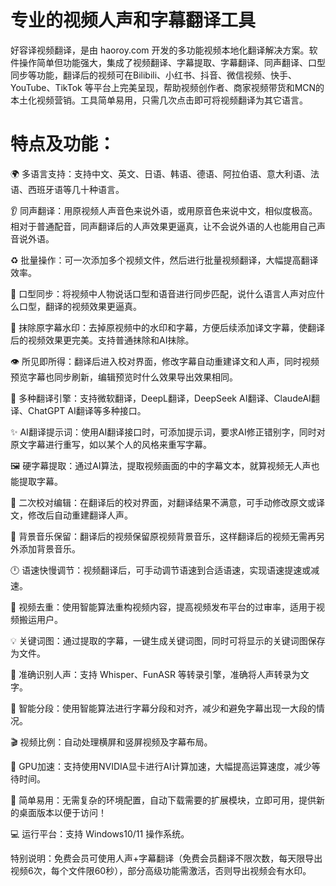 
# 专业的视频人声和字幕翻译工具

好容译视频翻译，是由 haoroy.com 开发的多功能视频本地化翻译解决方案。软件操作简单但功能强大，集成了视频翻译、字幕提取、字幕翻译、同声翻译、口型同步等功能，翻译后的视频可在Bilibili、小红书、抖音、微信视频、快手、YouTube、TikTok 等平台上完美呈现，帮助视频创作者、商家视频带货和MCN的本土化视频营销。工具简单易用，只需几次点击即可将视频翻译为其它语言。

# 特点及功能：

🌍 多语言支持：支持中文、英文、日语、韩语、德语、阿拉伯语、意大利语、法语、西班牙语等几十种语言。

👂 同声翻译：用原视频人声音色来说外语，或用原音色来说中文，相似度极高。相对于普通配音，同声翻译后的人声效果更逼真，让不会说外语的人也能用自己声音说外语。

♻️ 批量操作：可一次添加多个视频文件，然后进行批量视频翻译，大幅提高翻译效率。

👄 口型同步：将视频中人物说话口型和语音进行同步匹配，说什么语言人声对应什么口型，翻译的视频效果更逼真。

🧹 抹除原字幕水印：去掉原视频中的水印和字幕，方便后续添加译文字幕，使翻译后的视频效果更完美。支持普通抹除和AI抹除。

👁️ 所见即所得：翻译后进入校对界面，修改字幕自动重建译文和人声，同时视频预览字幕也同步刷新，编辑预览时什么效果导出效果相同。

📖 多种翻译引擎：支持微软翻译，DeepL翻译，DeepSeek AI翻译、ClaudeAI翻译、ChatGPT AI翻译等多种接口。

✨ AI翻译提示词：使用AI翻译接口时，可添加提示词，要求AI修正错别字，同时对原文字幕进行重写，如以某个人的风格来重写字幕。

🖼️ 硬字幕提取：通过AI算法，提取视频画面的中的字幕文本，就算视频无人声也能提取字幕。

📝 二次校对编辑：在翻译后的校对界面，对翻译结果不满意，可手动修改原文或译文，修改后自动重建翻译人声。

🎵 背景音乐保留：翻译后的视频保留原视频背景音乐，这样翻译后的视频无需再另外添加背景音乐。

🕛 语速快慢调节：视频翻译后，可手动调节语速到合适语速，实现语速提速或减速。

🔁 视频去重：使用智能算法重构视频内容，提高视频发布平台的过审率，适用于视频搬运用户。

💡 关键词图：通过提取的字幕，一键生成关键词图，同时可将显示的关键词图保存为文件。

📜 准确识别人声：支持 Whisper、FunASR 等转录引擎，准确将人声转录为文字。

🧠 智能分段：使用智能算法进行字幕分段和对齐，减少和避免字幕出现一大段的情况。

🎬 视频比例：自动处理横屏和竖屏视频及字幕布局。

🚀 GPU加速：支持使用NVIDIA显卡进行AI计算加速，大幅提高运算速度，减少等待时间。

🧩 简单易用：无需复杂的环境配置，自动下载需要的扩展模块，立即可用，提供新的桌面版本以便于访问！

💻 运行平台：支持 Windows10/11 操作系统。

特别说明：免费会员可使用人声+字幕翻译（免费会员翻译不限次数，每天限导出视频6次，每个文件限60秒），部分高级功能需激活，否则导出视频会有水印。


